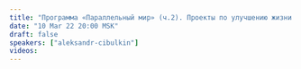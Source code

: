 ```yaml
---
title: "Программа «Параллельный мир» (ч.2). Проекты по улучшению жизни нормальных людей"
date: "10 Mar 22 20:00 MSK"
draft: false
speakers: ["aleksandr-cibulkin"]
videos:
---
```

